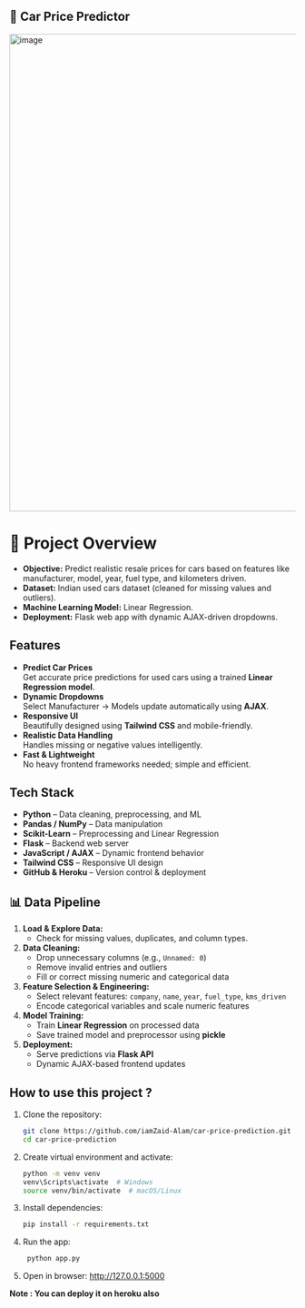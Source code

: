 **🚗 Car Price Predictor**
----------------------------------------

<img width="875" height="840" alt="image" src="https://github.com/user-attachments/assets/29b80182-96f5-423e-be2c-1129c7be8f67" />


# 🧩 Project Overview

- **Objective:** Predict realistic resale prices for cars based on features like manufacturer, model, year, fuel type, and kilometers driven.  
- **Dataset:** Indian used cars dataset (cleaned for missing values and outliers).  
- **Machine Learning Model:** Linear Regression.  
- **Deployment:** Flask web app with dynamic AJAX-driven dropdowns.


## Features

- **Predict Car Prices**  
  Get accurate price predictions for used cars using a trained **Linear Regression model**.
- **Dynamic Dropdowns**  
  Select Manufacturer → Models update automatically using **AJAX**.
- **Responsive UI**  
  Beautifully designed using **Tailwind CSS** and mobile-friendly.
- **Realistic Data Handling**  
  Handles missing or negative values intelligently.
- **Fast & Lightweight**  
  No heavy frontend frameworks needed; simple and efficient.


## Tech Stack

- **Python** – Data cleaning, preprocessing, and ML  
- **Pandas / NumPy** – Data manipulation  
- **Scikit-Learn** – Preprocessing and Linear Regression  
- **Flask** – Backend web server  
- **JavaScript / AJAX** – Dynamic frontend behavior  
- **Tailwind CSS** – Responsive UI design  
- **GitHub & Heroku** – Version control & deployment

## 📊 Data Pipeline

1. **Load & Explore Data:**  
   - Check for missing values, duplicates, and column types.
2. **Data Cleaning:**  
   - Drop unnecessary columns (e.g., `Unnamed: 0`)  
   - Remove invalid entries and outliers  
   - Fill or correct missing numeric and categorical data  
3. **Feature Selection & Engineering:**  
   - Select relevant features: `company`, `name`, `year`, `fuel_type`, `kms_driven`  
   - Encode categorical variables and scale numeric features  
4. **Model Training:**  
   - Train **Linear Regression** on processed data  
   - Save trained model and preprocessor using **pickle**  
5. **Deployment:**  
   - Serve predictions via **Flask API**  
   - Dynamic AJAX-based frontend updates  



## How to use this project ?

1. Clone the repository:
   ```bash
   git clone https://github.com/iamZaid-Alam/car-price-prediction.git
   cd car-price-prediction

2. Create virtual environment and activate:
    ```bash
    python -m venv venv
    venv\Scripts\activate  # Windows
    source venv/bin/activate  # macOS/Linux

3. Install dependencies:
    ```bash
    pip install -r requirements.txt

4. Run the app:
   ```bash
    python app.py

5. Open in browser:
http://127.0.0.1:5000


**Note : You can deploy it on heroku also**
